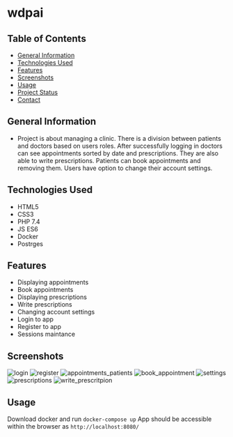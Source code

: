 # wdpai

## Table of Contents
* [General Information](#general-information)
* [Technologies Used](#technologies-used)
* [Features](#features)
* [Screenshots](#screenshots)
* [Usage](#usage)
* [Project Status](#project-status)
* [Contact](#contact)

## General Information
- Project is about managing a clinic. There is a division between patients and doctors based on users roles. After successfully logging in doctors can see 
appointments sorted by date and prescriptions. They are also able to write prescriptions. Patients can book appointments and removing them. Users have option
to change their account settings.

## Technologies Used
- HTML5
- CSS3
- PHP 7.4
- JS ES6
- Docker
- Postrges

## Features
- Displaying appointments
- Book appointments
- Displaying prescriptions
- Write prescriptions
- Changing account settings
- Login to app
- Register to app
- Sessions maintance

## Screenshots
![login](https://user-images.githubusercontent.com/32940567/218546838-2f6e306c-da23-450a-bf69-b26e6cb8ec88.png)
![register](https://user-images.githubusercontent.com/32940567/218547477-6b23d7a4-020f-481f-9d74-d4074d9337f5.png)
![appointments_patients](https://user-images.githubusercontent.com/32940567/218547792-b5346273-2cc6-42bc-a7b2-1fd4f677c313.png)
![book_appointment](https://user-images.githubusercontent.com/32940567/218548076-80049850-b042-46d5-b28b-e69cd5029bd2.png)
![settings](https://user-images.githubusercontent.com/32940567/218548286-14b6dcf3-219e-442e-be4d-26732a417aa8.png)
![prescriptions](https://user-images.githubusercontent.com/32940567/218548499-c74d749e-58d5-4937-ad95-2a528409837d.png)
![write_prescritpion](https://user-images.githubusercontent.com/32940567/218548644-2148b03b-2326-4278-8a09-789faba0f932.png)

## Usage
Download docker and run
```docker-compose up```
App should be accessible within the browser as ```http://localhost:8080/```
